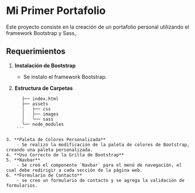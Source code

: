 # Mi Primer Portafolio

Este proyecto consiste en la creación de un portafolio personal utilizando el framework Bootstrap y Sass,.

## Requerimientos

1. **Instalación de Bootstrap**
    - Se instalo el framework Bootstrap.

2. **Estructura de Carpetas**

```tree
      ├── index.html
      ├── assets
      │   ├── css
      │   ├── images
      │   └── sass
      └── node_modules
    ```

3. **Paleta de Colores Personalizada**
    - Se realizo la modificación de la paleta de colores de Bootstrap, creando una paleta personalizada.
4. **Uso Correcto de la Grilla de Bootstrap**
5. **Navbar**
    - Se creó el componente `Navbar` para el menú de navegación, el cual debe redirigir a cada sección de la página web.
6. **Formulario de Contacto**
    - se creo un formulario de contacto y se agrega la validación de formularios.
